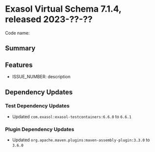 # Exasol Virtual Schema 7.1.4, released 2023-??-??

Code name:

## Summary

## Features

* ISSUE_NUMBER: description

## Dependency Updates

### Test Dependency Updates

* Updated `com.exasol:exasol-testcontainers:6.6.0` to `6.6.1`

### Plugin Dependency Updates

* Updated `org.apache.maven.plugins:maven-assembly-plugin:3.3.0` to `3.6.0`
